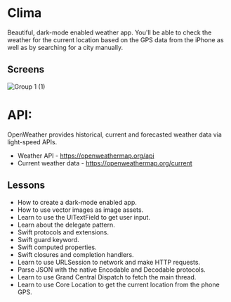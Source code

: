 
# Clima

Beautiful, dark-mode enabled weather app. You'll be able to check the weather for the current location based on the GPS data from the iPhone as well as by searching for a city manually.
## Screens

![Group 1 (1)](https://user-images.githubusercontent.com/34953510/158404878-766fc366-2541-495a-829f-8874a1c457a1.png)

# API:

OpenWeather provides historical, current and forecasted weather data via light-speed APIs. 
- Weather API -  https://openweathermap.org/api
- Current weather data - https://openweathermap.org/current
## Lessons

- How to create a dark-mode enabled app.
- How to use vector images as image assets.
- Learn to use the UITextField to get user input.
- Learn about the delegate pattern.
- Swift protocols and extensions.
- Swift guard keyword.
- Swift computed properties.
- Swift closures and completion handlers.
- Learn to use URLSession to network and make HTTP requests.
- Parse JSON with the native Encodable and Decodable protocols.
- Learn to use Grand Central Dispatch to fetch the main thread.
- Learn to use Core Location to get the current location from the phone GPS.
